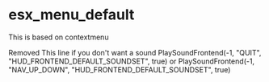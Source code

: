 # esx_menu_default
This is based on contextmenu

Removed This line if you don't want a sound
PlaySoundFrontend(-1, "QUIT", "HUD_FRONTEND_DEFAULT_SOUNDSET", true) or PlaySoundFrontend(-1, "NAV_UP_DOWN", "HUD_FRONTEND_DEFAULT_SOUNDSET", true)
